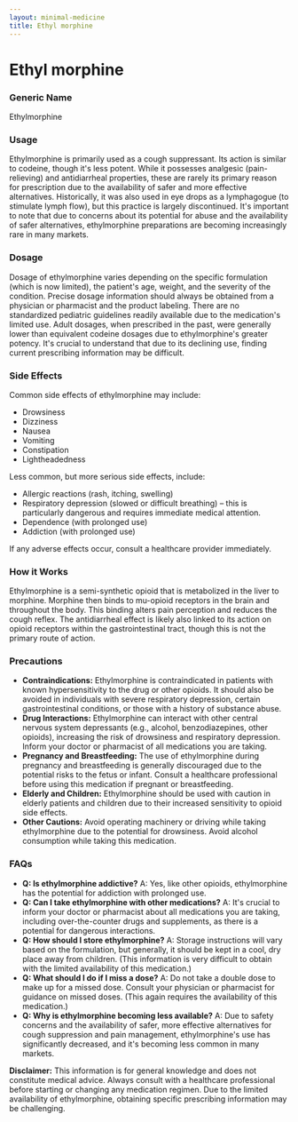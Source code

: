 ```yaml
---
layout: minimal-medicine
title: Ethyl morphine
---
```


# Ethyl morphine
### Generic Name
Ethylmorphine

### Usage
Ethylmorphine is primarily used as a cough suppressant.  Its action is similar to codeine, though it's less potent. While it possesses analgesic (pain-relieving) and antidiarrheal properties, these are rarely its primary reason for prescription due to the availability of safer and more effective alternatives. Historically, it was also used in eye drops as a lymphagogue (to stimulate lymph flow), but this practice is largely discontinued.  It's important to note that due to concerns about its potential for abuse and the availability of safer alternatives, ethylmorphine preparations are becoming increasingly rare in many markets.

### Dosage
Dosage of ethylmorphine varies depending on the specific formulation (which is now limited), the patient's age, weight, and the severity of the condition.  Precise dosage information should always be obtained from a physician or pharmacist and the product labeling.  There are no standardized pediatric guidelines readily available due to the medication's limited use.  Adult dosages, when prescribed in the past, were generally lower than equivalent codeine dosages due to ethylmorphine's greater potency. It's crucial to understand that due to its declining use, finding current prescribing information may be difficult.

### Side Effects
Common side effects of ethylmorphine may include:

* Drowsiness
* Dizziness
* Nausea
* Vomiting
* Constipation
* Lightheadedness

Less common, but more serious side effects, include:

* Allergic reactions (rash, itching, swelling)
* Respiratory depression (slowed or difficult breathing) – this is particularly dangerous and requires immediate medical attention.
* Dependence (with prolonged use)
* Addiction (with prolonged use)

If any adverse effects occur, consult a healthcare provider immediately.

### How it Works
Ethylmorphine is a semi-synthetic opioid that is metabolized in the liver to morphine.  Morphine then binds to mu-opioid receptors in the brain and throughout the body. This binding alters pain perception and reduces the cough reflex.  The antidiarrheal effect is likely also linked to its action on opioid receptors within the gastrointestinal tract, though this is not the primary route of action.

### Precautions
* **Contraindications:** Ethylmorphine is contraindicated in patients with known hypersensitivity to the drug or other opioids.  It should also be avoided in individuals with severe respiratory depression, certain gastrointestinal conditions, or those with a history of substance abuse.
* **Drug Interactions:**  Ethylmorphine can interact with other central nervous system depressants (e.g., alcohol, benzodiazepines, other opioids), increasing the risk of drowsiness and respiratory depression.  Inform your doctor or pharmacist of all medications you are taking.
* **Pregnancy and Breastfeeding:**  The use of ethylmorphine during pregnancy and breastfeeding is generally discouraged due to the potential risks to the fetus or infant.  Consult a healthcare professional before using this medication if pregnant or breastfeeding.
* **Elderly and Children:**  Ethylmorphine should be used with caution in elderly patients and children due to their increased sensitivity to opioid side effects.
* **Other Cautions:**  Avoid operating machinery or driving while taking ethylmorphine due to the potential for drowsiness.  Avoid alcohol consumption while taking this medication.


### FAQs
* **Q: Is ethylmorphine addictive?** A: Yes, like other opioids, ethylmorphine has the potential for addiction with prolonged use.
* **Q: Can I take ethylmorphine with other medications?** A:  It's crucial to inform your doctor or pharmacist about all medications you are taking, including over-the-counter drugs and supplements, as there is a potential for dangerous interactions.
* **Q: How should I store ethylmorphine?** A:  Storage instructions will vary based on the formulation, but generally, it should be kept in a cool, dry place away from children. (This information is very difficult to obtain with the limited availability of this medication.)
* **Q: What should I do if I miss a dose?** A:  Do not take a double dose to make up for a missed dose.  Consult your physician or pharmacist for guidance on missed doses. (This again requires the availability of this medication.)
* **Q: Why is ethylmorphine becoming less available?** A: Due to safety concerns and the availability of safer, more effective alternatives for cough suppression and pain management, ethylmorphine's use has significantly decreased, and it's becoming less common in many markets.


**Disclaimer:** This information is for general knowledge and does not constitute medical advice.  Always consult with a healthcare professional before starting or changing any medication regimen.  Due to the limited availability of ethylmorphine, obtaining specific prescribing information may be challenging.
